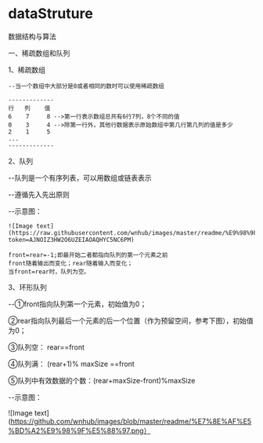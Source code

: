 # dataStruture
数据结构与算法

一、稀疏数组和队列

1、稀疏数组

    --当一个数组中大部分是0或者相同的数时可以使用稀疏数组
    
    -------------
    行   列    值
    6    7     8 -->第一行表示数组总共有6行7列，8个不同的值
    0    3     4 -->除第一行外，其他行数据表示原始数组中第几行第几列的值是多少
    2    1     5
    ...
    -------------

2、队列

  --队列是一个有序列表，可以用数组或链表表示
  
  --遵循先入先出原则
  
  --示意图：
  
    ![Image text](https://raw.githubusercontent.com/wnhub/images/master/readme/%E9%98%9F%E5%88%97%E7%A4%BA%E6%84%8F%E5%9B%BE_meitu_1.jpg?token=AJNOIZ3HW2O6UZEIAOAQHYC5NC6PM)
  
    front=rear=-1;即最开始二者都指向队列的第一个元素之前
    front随着输出而变化；rear随着输入而变化；
    当front=rear时，队列为空。
  
3、环形队列

--①front指向队列第一个元素，初始值为0；

  ②rear指向队列最后一个元素的后一个位置（作为预留空间，参考下图），初始值为0；
  
  ③队列空：   rear==front
  
  ④队列满：   (rear+1)% maxSize ==front
  
  ⑤队列中有效数据的个数：(rear+maxSize-front)%maxSize
  

--示意图：

![Image text](https://github.com/wnhub/images/blob/master/readme/%E7%8E%AF%E5%BD%A2%E9%98%9F%E5%88%97.png）
